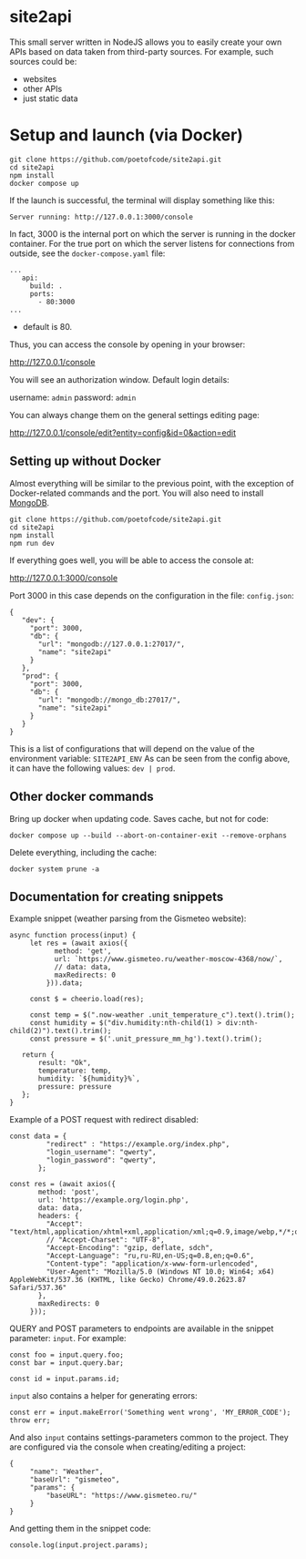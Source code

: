 # site2api

This small server written in NodeJS allows you to easily create your own APIs based on data taken from third-party sources. For example, such sources could be:

- websites
- other APIs
- just static data


# Setup and launch (via Docker)

```
git clone https://github.com/poetofcode/site2api.git
cd site2api
npm install
docker compose up
```

If the launch is successful, the terminal will display something like this:

```
Server running: http://127.0.0.1:3000/console
```

In fact, 3000 is the internal port on which the server is running in the docker container. For the true port on which the server listens for connections from outside, see the `docker-compose.yaml` file:

```
...
   api:
     build: .
     ports:
       - 80:3000
...
```

- default is 80.

Thus, you can access the console by opening in your browser:

http://127.0.0.1/console

You will see an authorization window. Default login details:

username: `admin`
password: `admin`

You can always change them on the general settings editing page:

http://127.0.0.1/console/edit?entity=config&id=0&action=edit


## Setting up without Docker

Almost everything will be similar to the previous point, with the exception of Docker-related commands and the port. You will also need to install [MongoDB](https://www.mongodb.com/docs/v7.0/administration/install-community/).

```
git clone https://github.com/poetofcode/site2api.git
cd site2api
npm install
npm run dev
```

If everything goes well, you will be able to access the console at:

http://127.0.0.1:3000/console

Port 3000 in this case depends on the configuration in the file: `config.json`:

```
{
   "dev": {
     "port": 3000,
     "db": {
       "url": "mongodb://127.0.0.1:27017/",
       "name": "site2api"
     }
   },
   "prod": {
     "port": 3000,
     "db": {
       "url": "mongodb://mongo_db:27017/",
       "name": "site2api"
     }
   }
}
```

This is a list of configurations that will depend on the value of the environment variable: `SITE2API_ENV`
As can be seen from the config above, it can have the following values: `dev | prod`.

## Other docker commands

Bring up docker when updating code. Saves cache, but not for code:

```
docker compose up --build --abort-on-container-exit --remove-orphans
```

Delete everything, including the cache:

```
docker system prune -a
```

## Documentation for creating snippets

Example snippet (weather parsing from the Gismeteo website):

```
async function process(input) {
     let res = (await axios({
           method: 'get',
           url: `https://www.gismeteo.ru/weather-moscow-4368/now/`,
           // data: data,
           maxRedirects: 0
         })).data;
        
     const $ = cheerio.load(res);

     const temp = $(".now-weather .unit_temperature_c").text().trim();
     const humidity = $("div.humidity:nth-child(1) > div:nth-child(2)").text().trim();
     const pressure = $('.unit_pressure_mm_hg').text().trim();

   return {
       result: "Ok",
       temperature: temp,
       humidity: `${humidity}%`,
       pressure: pressure
   };
}
```

Example of a POST request with redirect disabled:

```
const data = {
         "redirect" : "https://example.org/index.php",
         "login_username": "qwerty",
         "login_password": "qwerty",
       };

const res = (await axios({
       method: 'post',
       url: 'https://example.org/login.php',
       data: data,
       headers: {
         "Accept": "text/html,application/xhtml+xml,application/xml;q=0.9,image/webp,*/*;q=0.8",
         // "Accept-Charset": "UTF-8",
         "Accept-Encoding": "gzip, deflate, sdch",
         "Accept-Language": "ru,ru-RU,en-US;q=0.8,en;q=0.6",
         "Content-type": "application/x-www-form-urlencoded",
         "User-Agent": "Mozilla/5.0 (Windows NT 10.0; Win64; x64) AppleWebKit/537.36 (KHTML, like Gecko) Chrome/49.0.2623.87 Safari/537.36"
       },
       maxRedirects: 0
     }));

```

QUERY and POST parameters to endpoints are available in the snippet parameter: `input`.
For example:

```
const foo = input.query.foo;
const bar = input.query.bar;

const id = input.params.id;
```

`input` also contains a helper for generating errors:

```
const err = input.makeError('Something went wrong', 'MY_ERROR_CODE');
throw err;
```

And also `input` contains settings-parameters common to the project. They are configured via the console when creating/editing a project:

```
{
     "name": "Weather",
     "baseUrl": "gismeteo",
     "params": {
         "baseURL": "https://www.gismeteo.ru/"
     }
}
```

And getting them in the snippet code:

```
console.log(input.project.params);
```